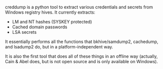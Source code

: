 creddump is a python tool to extract various credentials and secrets from Windows registry hives. It currently extracts:
  * LM and NT hashes (SYSKEY protected)
  * Cached domain passwords
  * LSA secrets

It essentially performs all the functions that bkhive/samdump2, cachedump, and lsadump2 do, but in a platform-independent way.

It is also the first tool that does all of these things in an offline way (actually, Cain & Abel does, but is not open source and is only available on Windows).